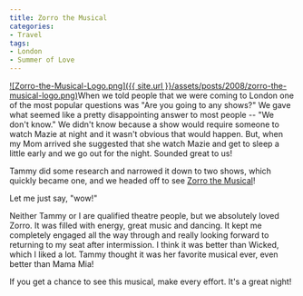 ```yaml
---
title: Zorro the Musical
categories:
- Travel
tags:
- London
- Summer of Love
---
```


[![Zorro-the-Musical-Logo.png]({{ site.url }}/assets/posts/2008/zorro-the-musical-logo.png)](http://www.zorrothemusical.com/)When we told people that we were coming to London one of the most popular questions was "Are you going to any shows?" We gave what seemed like a pretty disappointing answer to most people -- "We don't know."
We didn't know because a show would require someone to watch Mazie at night and it wasn't obvious that would happen. But, when my Mom arrived she suggested that she watch Mazie and get to sleep a little early and we go out for the night. Sounded great to us!

Tammy did some research and narrowed it down to two shows, which quickly became one, and we headed off to see [Zorro the Musical](http://www.zorrothemusical.com/)!

Let me just say, "wow!"

Neither Tammy or I are qualified theatre people, but we absolutely loved Zorro. It was filled with energy, great music and dancing. It kept me completely engaged all the way through and really looking forward to returning to my seat after intermission. I think it was better than Wicked, which I liked a lot. Tammy thought it was her favorite musical ever, even better than Mama Mia!

If you get a chance to see this musical, make every effort. It's a great night!

